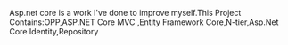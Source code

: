 Asp.net core is a work I've done to improve myself.This Project Contains:OPP,ASP.NET Core MVC ,Entity Framework Core,N-tier,Asp.Net Core Identity,Repository
